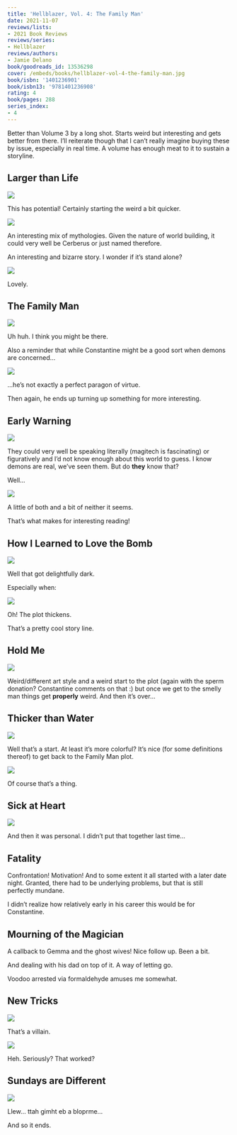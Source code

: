 ```yaml
---
title: 'Hellblazer, Vol. 4: The Family Man'
date: 2021-11-07
reviews/lists:
- 2021 Book Reviews
reviews/series:
- Hellblazer
reviews/authors:
- Jamie Delano
book/goodreads_id: 13536298
cover: /embeds/books/hellblazer-vol-4-the-family-man.jpg
book/isbn: '1401236901'
book/isbn13: '9781401236908'
rating: 4
book/pages: 288
series_index:
- 4
---
```

Better than Volume 3 by a long shot. Starts weird but interesting and gets better from there. I’ll reiterate though that I can’t really imagine buying these by issue, especially in real time. A volume has enough meat to it to sustain a storyline. 

<!--more-->

## Larger than Life

![](/embeds/books/attachments/hellblazer-4-97e9ca.png)

This has potential! Certainly starting the weird a bit quicker. 

![](/embeds/books/attachments/hellblazer-4-f505d4.png)

An interesting mix of mythologies. Given the nature of world building, it could very well be Cerberus or just named therefore. 

An interesting and bizarre story. I wonder if it’s stand alone?

![](/embeds/books/attachments/hellblazer-4-4b571a.png)

Lovely. 

## The Family Man

![](/embeds/books/attachments/hellblazer-4-1b0419.png)

Uh huh. I think you might be there. 

Also a reminder that while Constantine might be a good sort when demons are concerned…

![](/embeds/books/attachments/hellblazer-4-141955.png)

…he’s not exactly a perfect paragon of virtue. 

Then again, he ends up turning up something for more interesting.

## Early Warning

![](/embeds/books/attachments/hellblazer-4-46cc59.png)

They could very well be speaking literally (magitech is fascinating) or figuratively and I’d not know enough about this world to guess. I know demons are real, we’ve seen them. But do **they** know that?

Well…

![](/embeds/books/attachments/hellblazer-4-1b4d4d.png)

A little of both and a bit of neither it seems. 

That’s what makes for interesting reading!

## How I Learned to Love the Bomb

![](/embeds/books/attachments/hellblazer-4-29c769.png)

Well that got delightfully dark. 

Especially when:

![](/embeds/books/attachments/hellblazer-4-ea009e.png)

Oh! The plot thickens. 

That’s a pretty cool story line. 

## Hold Me

![](/embeds/books/attachments/hellblazer-4-947625.png)

Weird/different art style and a weird start to the plot (again with the sperm donation? Constantine comments on that :) but once we get to the smelly man things get **properly** weird. And then it’s over…

## Thicker than Water

![](/embeds/books/attachments/hellblazer-4-0a037f.png)

Well that’s a start. At least it’s more colorful? It’s nice (for some definitions thereof) to get back to the Family Man plot. 

![](/embeds/books/attachments/hellblazer-4-4a2c3a.png)

Of course that’s a thing. 

## Sick at Heart

![](/embeds/books/attachments/hellblazer-4-3df16a.png)

And then it was personal. I didn’t put that together last time…

## Fatality
Confrontation! Motivation! And to some extent it all started with a later date night. Granted, there had to be underlying problems, but that is still perfectly mundane. 

I didn’t realize how relatively early in his career this would be for Constantine. 

## Mourning of the Magician
A callback to Gemma and the ghost wives! Nice follow up. Been a bit. 

And dealing with his dad on top of it. A way of letting go. 

Voodoo arrested via formaldehyde amuses me somewhat. 

## New Tricks

![](/embeds/books/attachments/hellblazer-4-fe72a6.png)

That’s a villain. 

![](/embeds/books/attachments/hellblazer-4-92f765.png)

Heh. Seriously? That worked?

## Sundays are Different

![](/embeds/books/attachments/hellblazer-4-9c0328.png)

Llew… ttah gimht eb a bloprme…

And so it ends.